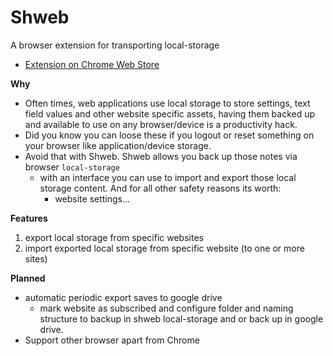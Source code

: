 # Shweb

A browser extension for transporting local-storage

- [Extension on Chrome Web Store](https://chrome.google.com/webstore/detail/shweb/jbijcfmbaapjhdfjccgjlcjdfkdcpijl)

**Why**

- Often times, web applications use local storage to store settings, text field values and other website specific assets, having them backed up and available to use on any browser/device is a productivity hack.
- Did you know you can loose these if you logout or reset something on your browser like application/device storage.
- Avoid that with Shweb. Shweb allows you back up those notes via browser `local-storage`
  - with an interface you can use to import and export those local storage content. And for all other safety reasons its worth:
    - website settings...

**Features**

1. export local storage from specific websites
2. import exported local storage from specific website (to one or more sites)

**Planned**

- automatic periodic export saves to google drive
  - mark website as subscribed and configure folder and naming structure to backup in shweb local-storage and or back up in google drive.
- Support other browser apart from Chrome
